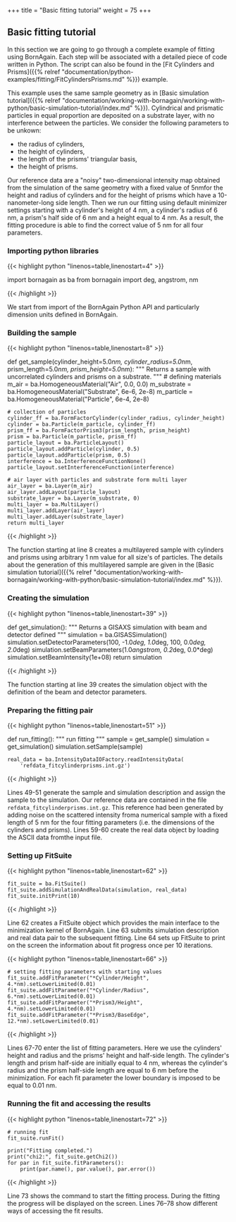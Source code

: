 +++
title = "Basic fitting tutorial"
weight = 75
+++

## Basic fitting tutorial

In this section we are going to go through a complete example of fitting using BornAgain.
Each step will be associated with a detailed piece of code written in Python.
The script can also be found in the [Fit Cylinders and Prisms]({{% relref "documentation/python-examples/fitting/FitCylindersPrisms.md" %}}) example.

This example uses the same sample geometry as in [Basic simulation tutorial]({{% relref "documentation/working-with-bornagain/working-with-python/basic-simulation-tutorial/index.md" %}}).
Cylindrical and prismatic particles in equal proportion are deposited on a substrate layer,
with no interference between the particles. We consider the following parameters to be unkown:

* the radius of cylinders,
* the height of cylinders,
* the length of the prisms' triangular basis,
* the height of prisms.

Our reference data are a "noisy" two-dimensional intensity map obtained from the simulation of the same geometry 
with a fixed value of 5nmfor the height and radius of cylinders and for the height
of prisms which have a 10-nanometer-long side length.
Then we run our fitting using default minimizer settings starting with a cylinder's height of 4 nm, 
a cylinder's radius of 6 nm, a prism's half side of 6 nm and a height equal to 4 nm.
As a result, the fitting procedure is able to find the correct value of 5 nm for all four parameters.

### Importing python libraries

{{< highlight python "linenos=table,linenostart=4" >}}

import bornagain as ba
from bornagain import deg, angstrom, nm

{{< /highlight >}}

We start from import of the BornAgain Python API and particularly dimension units defined in BornAgain.

### Building the sample

{{< highlight python "linenos=table,linenostart=8" >}}

def get_sample(cylinder_height=5.0*nm, cylinder_radius=5.0*nm,
               prism_length=5.0*nm, prism_height=5.0*nm):
    """
    Returns a sample with uncorrelated cylinders and prisms on a substrate.
    """
    # defining materials
    m_air = ba.HomogeneousMaterial("Air", 0.0, 0.0)
    m_substrate = ba.HomogeneousMaterial("Substrate", 6e-6, 2e-8)
    m_particle = ba.HomogeneousMaterial("Particle", 6e-4, 2e-8)

    # collection of particles
    cylinder_ff = ba.FormFactorCylinder(cylinder_radius, cylinder_height)
    cylinder = ba.Particle(m_particle, cylinder_ff)
    prism_ff = ba.FormFactorPrism3(prism_length, prism_height)
    prism = ba.Particle(m_particle, prism_ff)
    particle_layout = ba.ParticleLayout()
    particle_layout.addParticle(cylinder, 0.5)
    particle_layout.addParticle(prism, 0.5)
    interference = ba.InterferenceFunctionNone()
    particle_layout.setInterferenceFunction(interference)

    # air layer with particles and substrate form multi layer
    air_layer = ba.Layer(m_air)
    air_layer.addLayout(particle_layout)
    substrate_layer = ba.Layer(m_substrate, 0)
    multi_layer = ba.MultiLayer()
    multi_layer.addLayer(air_layer)
    multi_layer.addLayer(substrate_layer)
    return multi_layer

{{< /highlight >}}

The function starting at line 8 creates a multilayered sample 
with cylinders and prisms using arbitrary 1 nm value for all size's of particles.
The details about the generation of this
multilayered sample are given in the [Basic simulation tutorial]({{% relref "documentation/working-with-bornagain/working-with-python/basic-simulation-tutorial/index.md" %}}).

### Creating the simulation

{{< highlight python "linenos=table,linenostart=39" >}}

def get_simulation():
    """
    Returns a GISAXS simulation with beam and detector defined
    """
    simulation = ba.GISASSimulation()
    simulation.setDetectorParameters(100, -1.0*deg, 1.0*deg,
                                     100, 0.0*deg, 2.0*deg)
    simulation.setBeamParameters(1.0*angstrom, 0.2*deg, 0.0*deg)
    simulation.setBeamIntensity(1e+08)
    return simulation

{{< /highlight >}}

The function starting at line 39 creates the simulation object with the definition of the beam and detector parameters.

### Preparing the fitting pair

{{< highlight python "linenos=table,linenostart=51" >}}

def run_fitting():
    """
    run fitting
    """
    sample = get_sample()
    simulation = get_simulation()
    simulation.setSample(sample)

    real_data = ba.IntensityDataIOFactory.readIntensityData(
        'refdata_fitcylinderprisms.int.gz')

{{< /highlight >}}

Lines 49-51 generate the sample and simulation description and assign the sample to the simulation.
Our reference data are contained in the file `refdata_fitcylinderprisms.int.gz`.
This reference had been generated by adding noise on the scattered intensity froma numerical sample with
a fixed length of <nobr>5 nm</nobr> for the four fitting parameters (i.e. the dimensions of the cylinders and prisms).
Lines 59-60 create the real data object by loading the ASCII data fromthe input file.

### Setting up FitSuite

{{< highlight python "linenos=table,linenostart=62" >}}

    fit_suite = ba.FitSuite()
    fit_suite.addSimulationAndRealData(simulation, real_data)
    fit_suite.initPrint(10)

{{< /highlight >}}

Line 62 creates a FitSuite object which provides the main interface to the minimization kernel of BornAgain.
Line 63 submits simulation description and real data pair to the subsequent fitting.
Line 64 sets up FitSuite to print on the screen the information about fit progress once per 10 iterations.

{{< highlight python "linenos=table,linenostart=66" >}}

    # setting fitting parameters with starting values
    fit_suite.addFitParameter("*Cylinder/Height", 4.*nm).setLowerLimited(0.01)
    fit_suite.addFitParameter("*Cylinder/Radius", 6.*nm).setLowerLimited(0.01)
    fit_suite.addFitParameter("*Prism3/Height", 4.*nm).setLowerLimited(0.01)
    fit_suite.addFitParameter("*Prism3/BaseEdge", 12.*nm).setLowerLimited(0.01)

{{< /highlight >}}

Lines 67-70 enter the list of fitting parameters. Here we use the cylinders' height and radius and the prisms' height and half-side length.
The cylinder's length and prism half-side are initially equal to 4 nm, whereas the cylinder's radius and the prism half-side length are equal
to 6 nm before the minimization. For each fit parameter the lower boundary is imposed to be equal to 0.01 nm.

### Running the fit and accessing the results

{{< highlight python "linenos=table,linenostart=72" >}}

    # running fit
    fit_suite.runFit()

    print("Fitting completed.")
    print("chi2:", fit_suite.getChi2())
    for par in fit_suite.fitParameters():
        print(par.name(), par.value(), par.error())

{{< /highlight >}}

Line 73 shows the command to start the fitting process.
During the fitting the progress will be displayed on the screen.
Lines 76–78 show different ways of accessing the fit results.

